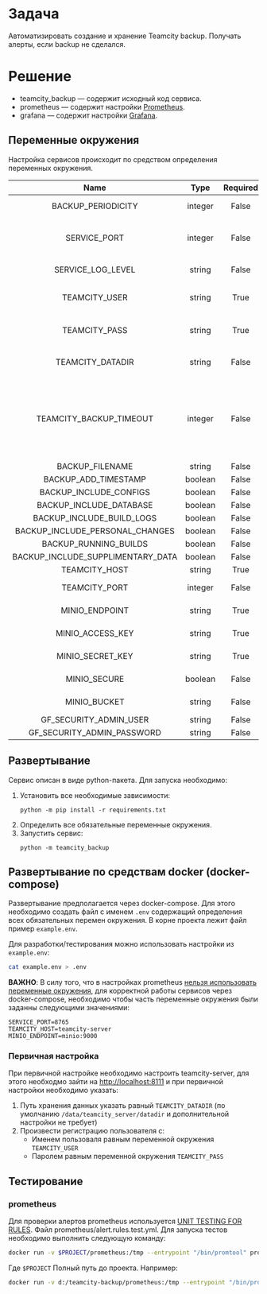 # Задача
Автоматизировать создание и хранение Teamcity backup. Получать алерты, если backup не сделался.

# Решение
- teamcity_backup — содержит исходный код сервиса. 
- prometheus — содержит настройки [Prometheus](https://prometheus.io/docs/prometheus/latest/configuration/configuration/).
- grafana — содержит настройки [Grafana](https://grafana.com/docs/).

## Переменные окружения
Настройка сервисов происходит по средством определения переменных окружения.

| Name                              | Type    | Required | Default | Description |
|:---------------------------------:|:-------:|:--------:|:-------:|:------------|
| BACKUP_PERIODICITY                | integer | False    | 720     | Переодичность создания backup (в минутах) |
| SERVICE_PORT                      | integer | False    | 8765    | Порт на котором развернут teamcity_backup сервис. <br/>Метрики доступны на `SERVICE_HOST:${SERVICE_PORT}/metrics` |
| SERVICE_LOG_LEVEL                 | string  | False    | INFO    | Уровень логирования сервиса teamcity_backup |
| TEAMCITY_USER                     | string  | True     |         | Логин пользователя teamcity с помощью которого будет происходить создание backup'ов |
| TEAMCITY_PASS                     | string  | True     |         | Пароль пользователя teamcity с помощью которого будет происходить создание backup'ов  |
| TEAMCITY_DATADIR                  | string  | False    | /data/teamcity_server/datadir | Место хранения данных teamcity. <br/>Директория хранения backup'ов: `${TEAMCITY_DATADIR}/backup` |
| TEAMCITY_BACKUP_TIMEOUT           | integer | False    | 60      | Время ожидания создания файла `backup_name.zip` (в минутах). Если значение равно 0, то время ожидания неограниченно.<br/>**ВАЖНО**: значение 0 является нерекомендуемым для prod использования, так-как может вызвать бесконечное зависание! |
| BACKUP_FILENAME                   | string  | False    | auto-backup    | Аргумент [fileName](https://www.jetbrains.com/help/teamcity/rest-api.html#RESTAPI-DataBackup) |
| BACKUP_ADD_TIMESTAMP              | boolean | False    | True    | Аргумент [addTimestamp](https://www.jetbrains.com/help/teamcity/rest-api.html#RESTAPI-DataBackup) |
| BACKUP_INCLUDE_CONFIGS            | boolean | False    | True    | Аргумент [includeConfigs](https://www.jetbrains.com/help/teamcity/rest-api.html#RESTAPI-DataBackup) |
| BACKUP_INCLUDE_DATABASE           | boolean | False    | True    | Аргумент [includeDatabase](https://www.jetbrains.com/help/teamcity/rest-api.html#RESTAPI-DataBackup) |
| BACKUP_INCLUDE_BUILD_LOGS         | boolean | False    | True    | Аргумент [includeBuildLogs](https://www.jetbrains.com/help/teamcity/rest-api.html#RESTAPI-DataBackup) |
| BACKUP_INCLUDE_PERSONAL_CHANGES   | boolean | False    | True    | Аргумент [includePersonalChanges](https://www.jetbrains.com/help/teamcity/rest-api.html#RESTAPI-DataBackup) |
| BACKUP_RUNNING_BUILDS             | boolean | False    | False   | Аргумент [includeRunningBuilds](https://www.jetbrains.com/help/teamcity/rest-api.html#RESTAPI-DataBackup) |
| BACKUP_INCLUDE_SUPPLIMENTARY_DATA | boolean | False    | False   | Аргумент [includeSupplimentaryData](https://www.jetbrains.com/help/teamcity/rest-api.html#RESTAPI-DataBackup) |
| TEAMCITY_HOST                     | string  | True     |         | Хост teamcity сервера |
| TEAMCITY_PORT                     | integer | False    | 8111    | Порт на котором развернут teamcity сервера |
| MINIO_ENDPOINT                    | string  | True     |         | <minio_host>:<minio_port> (без указания http://, https://) |
| MINIO_ACCESS_KEY                  | string  | True     |         | Ключ доступа длиной не менее 3 символов |
| MINIO_SECRET_KEY                  | string  | True     |         | Секретный ключ длиной не менее 8 символов |
| MINIO_SECURE                      | boolean | False    | False   | Будет ли использоваться https:// при работе с minio |
| MINIO_BUCKET                      | string  | False    | teamcity-backup | Minio bucket в котором будут сохраняться backup'ы teamcity |
| GF_SECURITY_ADMIN_USER            | string  | False    | admin   | Логин админ пользователя grafana |
| GF_SECURITY_ADMIN_PASSWORD        | string  | False    | admin   | Пароль админ пользователя grafana |

## Развертывание
Сервис описан в виде python-пакета. Для запуска необходимо:
1. Установить все необходимые зависимости:
    ```commandline
    python -m pip install -r requirements.txt
    ```
2. Определить все обязательные переменные окружения.
3. Запустить сервис:
    ```commandline
    python -m teamcity_backup
    ```

## Развертывание по средствам docker (docker-compose)
Развертывание предполагается через docker-compose.
Для этого необходимо создать файл с именем `.env` содержащий определения всех обязательных перемен окружения.
В корне проекта лежит файл пример `example.env`.

Для разработки/тестирования можно использовать настройки из `example.env`:
```bash
cat example.env > .env
```

**ВАЖНО**:
В силу того, что в настройках prometheus
[нельзя использовать переменные окружения](https://github.com/prometheus/alertmanager/issues/504),
для корректной работы сервисов через docker-compose, необходимо чтобы часть переменные окружения были заданны
следующими значениями:
```.env
SERVICE_PORT=8765
TEAMCITY_HOST=teamcity-server
MINIO_ENDPOINT=minio:9000
```

### Первичная настройка
При первичной настройке необходимо настроить teamcity-server, для этого необходмо зайти на
[http://localhost:8111](http://localhost:8111) и при первичной настройки необходимо указать:
1. Путь хранения данных указать равный `TEAMCITY_DATADIR`
(по умолчанию `/data/teamcity_server/datadir` и дополнительной настройки не требует)
2. Произвести регистрацию пользователя с:
    - Именем пользоваля равным переменной окружения `TEAMCITY_USER`
    - Паролем равным переменной окружения `TEAMCITY_PASS`

## Тестирование

### prometheus
Для проверки алертов prometheus используется [UNIT TESTING FOR RULES](https://prometheus.io/docs/prometheus/latest/configuration/unit_testing_rules/).
Файл prometheus/alert.rules.test.yml. Для запуска тестов необходимо выполнить следующую команду:
```bash
docker run -v $PROJECT/prometheus:/tmp --entrypoint "/bin/promtool" prom/prometheus:v2.12.0 test rules /tmp/alert.rules.test.yml
```
Где `$PROJECT` Полный путь до проекта. Например:
```bash
docker run -v d:/teamcity-backup/prometheus:/tmp --entrypoint "/bin/promtool" prom/prometheus:v2.12.0 test rules /tmp/alert.rules.test.yml
```

